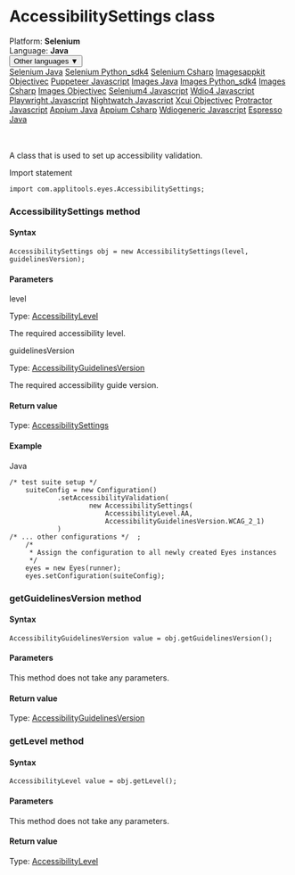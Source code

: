 # AccessibilitySettings class
<div class='platform-bar-container-div'><div class='platform-bar-div'>Platform:  <b> Selenium</b>
</div><div class='platform-bar-div'>Language: <b>Java</b></div><div class='dropdown-button-container-div'><button class='sdk-language-dropdown-button'>Other languages ▼</button><div class='dropdown-content'>
<a href='../../selenium/java/accessibilitysettings'>Selenium Java</a>
<a href='../../selenium/python_sdk4/accessibilitysettings'>Selenium Python_sdk4</a>
<a href='../../selenium/csharp/accessibilitysettings'>Selenium Csharp</a>
<a href='../../imagesappkit/objectivec/accessibilitysettings'>Imagesappkit Objectivec</a>
<a href='../../puppeteer/javascript/accessibilitysettings'>Puppeteer Javascript</a>
<a href='../../images/java/accessibilitysettings'>Images Java</a>
<a href='../../images/python_sdk4/accessibilitysettings'>Images Python_sdk4</a>
<a href='../../images/csharp/accessibilitysettings'>Images Csharp</a>
<a href='../../images/objectivec/accessibilitysettings'>Images Objectivec</a>
<a href='../../selenium4/javascript/accessibilitysettings'>Selenium4 Javascript</a>
<a href='../../wdio4/javascript/accessibilitysettings'>Wdio4 Javascript</a>
<a href='../../playwright/javascript/accessibilitysettings'>Playwright Javascript</a>
<a href='../../nightwatch/javascript/accessibilitysettings'>Nightwatch Javascript</a>
<a href='../../xcui/objectivec/accessibilitysettings'>Xcui Objectivec</a>
<a href='../../protractor/javascript/accessibilitysettings'>Protractor Javascript</a>
<a href='../../appium/java/accessibilitysettings'>Appium Java</a>
<a href='../../appium/csharp/accessibilitysettings'>Appium Csharp</a>
<a href='../../wdiogeneric/javascript/accessibilitysettings'>Wdiogeneric Javascript</a>
<a href='../../espresso/java/accessibilitysettings'>Espresso Java</a>
</div></div><br /><br /></div>




A class that is used to set up accessibility validation.

Import statement

    import com.applitools.eyes.AccessibilitySettings;
    	



### AccessibilitySettings method
#### Syntax


    AccessibilitySettings obj = new AccessibilitySettings(level, guidelinesVersion);
    

#### Parameters

level

Type: [AccessibilityLevel](./accessibilitylevel)

The required accessibility level.

guidelinesVersion

Type: [AccessibilityGuidelinesVersion](./accessibilityguidelinesversion)

The required accessibility guide version.

#### Return value

Type:  [AccessibilitySettings](./accessibilitysettings)

#### Example


Java

    /* test suite setup */  
        suiteConfig = new Configuration() 
                .setAccessibilityValidation(
                        new AccessibilitySettings(
                            AccessibilityLevel.AA,
                            AccessibilityGuidelinesVersion.WCAG_2_1)
                )
    /* ... other configurations */  ; 
        /*
         * Assign the configuration to all newly created Eyes instances
         */
        eyes = new Eyes(runner);
        eyes.setConfiguration(suiteConfig);


### getGuidelinesVersion method
#### Syntax


    AccessibilityGuidelinesVersion value = obj.getGuidelinesVersion();
    

#### Parameters

This method does not take any parameters.

#### Return value

Type:  [AccessibilityGuidelinesVersion](./accessibilityguidelinesversion)

### getLevel method
#### Syntax


    AccessibilityLevel value = obj.getLevel();
    

#### Parameters

This method does not take any parameters.

#### Return value

Type:  [AccessibilityLevel](./accessibilitylevel)
